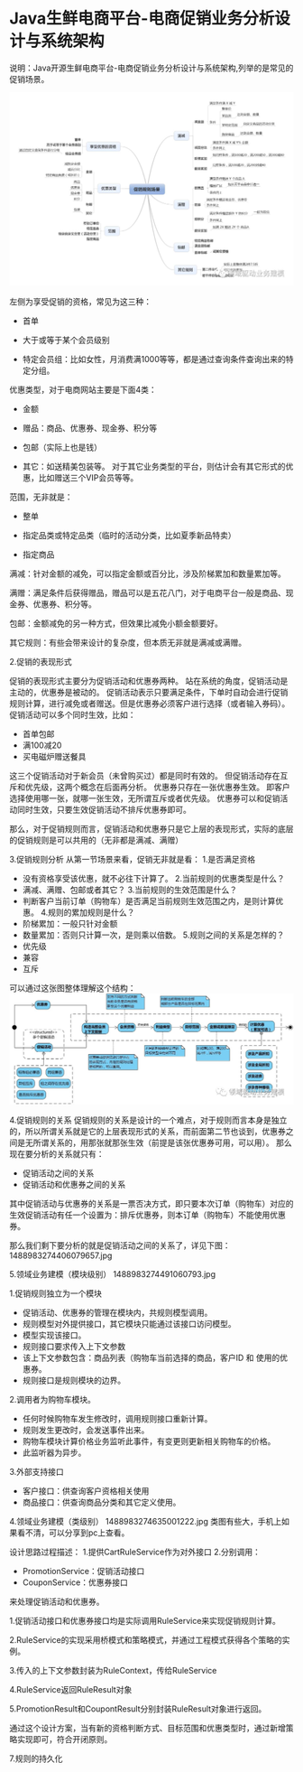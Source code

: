 # Java生鲜电商平台-电商促销业务分析设计与系统架构

说明：Java开源生鲜电商平台-电商促销业务分析设计与系统架构,列举的是常见的促销场景。

![](/static/image/1488983274127090477.jpg)

左侧为享受促销的资格，常见为这三种：

* 首单

* 大于或等于某个会员级别

* 特定会员组：比如女性，月消费满1000等等，都是通过查询条件查询出来的特定分组。

优惠类型，对于电商网站主要是下面4类：

* 金额

* 赠品：商品、优惠券、现金券、积分等

* 包邮（实际上也是钱）

* 其它：如送精美包装等。 对于其它业务类型的平台，则估计会有其它形式的优惠，比如赠送三个VIP会员等等。

范围，无非就是：

* 整单

* 指定品类或特定品类（临时的活动分类，比如夏季新品特卖）

* 指定商品

满减：针对金额的减免，可以指定金额或百分比，涉及阶梯累加和数量累加等。

满赠：满足条件后获得赠品，赠品可以是五花八门，对于电商平台一般是商品、现金券、优惠券、积分等。

包邮：金额减免的另一种方式，但效果比减免小额金额要好。

其它规则：有些会带来设计的复杂度，但本质无非就是满减或满赠。

2.促销的表现形式

促销的表现形式主要分为促销活动和优惠券两种。
站在系统的角度，促销活动是主动的，优惠券是被动的。
促销活动表示只要满足条件，下单时自动会进行促销规则计算，进行减免或者赠送。但是优惠券必须客户进行选择（或者输入券码）。
促销活动可以多个同时生效，比如：
* 首单包邮
* 满100减20
* 买电磁炉赠送餐具

这三个促销活动对于新会员（未曾购买过）都是同时有效的。
但促销活动存在互斥和优先级，这两个概念在后面再分析。
优惠券只存在一张优惠券生效。
即客户选择使用哪一张，就哪一张生效，无所谓互斥或者优先级。
优惠券可以和促销活动同时生效，只要生效促销活动不排斥优惠券即可。

那么，对于促销规则而言，促销活动和优惠券只是它上层的表现形式，实际的底层的促销规则是可以共用的（无非都是满减、满赠）

3.促销规则分析
从第一节场景来看，促销无非就是看：
1.是否满足资格
* 没有资格享受该优惠，就不必往下计算了。
2.当前规则的优惠类型是什么？
* 满减、满赠、包邮或者其它？
3.当前规则的生效范围是什么？
* 判断客户当前订单（购物车）是否满足当前规则生效范围之内，是则计算优惠。
4.规则的累加规则是什么？
* 阶梯累加：一般只针对金额
* 数量累加：否则只计算一次，是则乘以倍数。
5.规则之间的关系是怎样的？
* 优先级
* 兼容
* 互斥

可以通过这张图整体理解这个结构：
![](/static/image/1488983274266082743.jpg)

4.促销规则的关系
促销规则的关系是设计的一个难点，对于规则而言本身是独立的，所以所谓关系就是它的上层表现形式的关系，而前面第二节也谈到，优惠券之间是无所谓关系的，用那张就那张生效（前提是该张优惠券可用，可以用）。
那么现在要分析的关系就只有：
* 促销活动之间的关系
* 促销活动和优惠券之间的关系

其中促销活动与优惠券的关系是一票否决方式，即只要本次订单（购物车）对应的生效促销活动有任一个设置为：排斥优惠券，则本订单（购物车）不能使用优惠券。

那么我们剩下要分析的就是促销活动之间的关系了，详见下图：
1488983274406079657.jpg

5.领域业务建模（模块级别）
1488983274491060793.jpg

1.促销规则独立为一个模块
* 促销活动、优惠券的管理在模块内，共规则模型调用。
* 规则模型对外提供接口，其它模块只能通过该接口访问模型。
* 模型实现该接口。
* 规则接口要求传入上下文参数
* 该上下文参数包含：商品列表（购物车当前选择的商品，客户ID 和 使用的优惠券。
* 规则接口是规则模块的边界。

2.调用者为购物车模块。
* 任何时候购物车发生修改时，调用规则接口重新计算。
* 规则发生更改时，会发送事件出来。
* 购物车模块计算价格业务监听此事件，有变更则更新相关购物车的价格。
* 此监听器为异步。

3.外部支持接口
* 客户接口：供查询客户资格相关使用
* 商品接口：供查询商品分类和其它定义使用。

4.领域业务建模（类级别）
1488983274635001222.jpg
类图有些大，手机上如果看不清，可以分享到pc上查看。

设计思路过程描述：
1.提供CartRuleService作为对外接口
2.分别调用：
* PromotionService：促销活动接口
* CouponService：优惠券接口

来处理促销活动和优惠券。

1.促销活动接口和优惠券接口均是实际调用RuleService来实现促销规则计算。

2.RuleService的实现采用桥模式和策略模式，并通过工程模式获得各个策略的实例。

3.传入的上下文参数封装为RuleContext，传给RuleService

4.RuleService返回RuleResult对象

5.PromotionResult和CoupontResult分别封装RuleResult对象进行返回。

通过这个设计方案，当有新的资格判断方式、目标范围和优惠类型时，通过新增策略实现即可，符合开闭原则。

7.规则的持久化